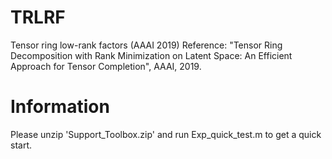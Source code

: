 # TRLRF
Tensor ring low-rank factors (AAAI 2019)
Reference: "Tensor Ring Decomposition with Rank Minimization on Latent Space:
            An Efficient Approach for Tensor Completion", AAAI, 2019.
# Information
Please unzip 'Support_Toolbox.zip' and run Exp_quick_test.m to get a quick start.

